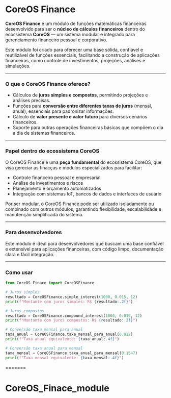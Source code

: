 # CoreOS Finance

**CoreOS Finance** é um módulo de funções matemáticas financeiras desenvolvido para ser o **núcleo de cálculos financeiros** dentro do ecossistema **CoreOS** — um sistema modular e integrado para gerenciamento financeiro pessoal e corporativo.

Este módulo foi criado para oferecer uma base sólida, confiável e reutilizável de funções essenciais, facilitando a construção de aplicações financeiras, como controle de investimentos, projeções, análises e simulações.

---

### O que o CoreOS Finance oferece?

- Cálculos de **juros simples e compostos**, permitindo projeções e análises precisas.
- Funções para **conversão entre diferentes taxas de juros** (mensal, anual), essenciais para padronizar informações.
- Cálculo de **valor presente e valor futuro** para diversos cenários financeiros.
- Suporte para outras operações financeiras básicas que compõem o dia a dia de sistemas financeiros.

---

### Papel dentro do ecossistema CoreOS

O CoreOS Finance é uma **peça fundamental** do ecossistema CoreOS, que visa gereciar as finacças e módulos especializados para facilitar:

- Controle financeiro pessoal e empresarial
- Análise de investimentos e riscos
- Planejamento e orçamento automatizados
- Integração com sistemas IoT, bancos de dados e interfaces de usuário

Por ser modular, o CoreOS Finance pode ser utilizado isoladamente ou combinado com outros módulos, garantindo flexibilidade, escalabilidade e manutenção simplificada do sistema.

---

### Para desenvolvedores

Este módulo é ideal para desenvolvedores que buscam uma base confiável e extensível para aplicações financeiras, com código limpo, documentação clara e fácil integração.

---

### Como usar

```python
from CoreOS_Finace import CoreOSFinance

# Juros simples
resultado = CoreOSFinance.simple_interest(1000, 0.015, 12)
print(f"Montante com juros simples: R$ {resultado:.2f}")

# Juros compostos
resultado = CoreOSFinance.compound_interest(1000, 0.015, 12)
print(f"Montante com juros compostos: R$ {resultado:.2f}")

# Conversão taxa mensal para anual
taxa_anual = CoreOSFinance.taxa_mensal_para_anual(0.012)
print(f"Taxa anual equivalente: {taxa_anual:.4f}")

# Conversão taxa anual para mensal
taxa_mensal = CoreOSFinance.taxa_anual_para_mensal(0.1547)
print(f"Taxa mensal equivalente: {taxa_mensal:.4f}")
```
=======
# CoreOS_Finace_module
